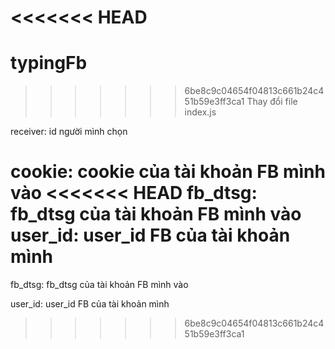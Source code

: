 <<<<<<< HEAD
=======
# typingFb

>>>>>>> 6be8c9c04654f04813c661b24c451b59e3ff3ca1
Thay đổi file index.js

receiver: id người mình chọn

cookie: cookie của tài khoản FB mình vào
<<<<<<< HEAD
fb_dtsg: fb_dtsg của tài khoản FB mình vào
user_id: user_id FB của tài khoản mình
=======

fb_dtsg: fb_dtsg của tài khoản FB mình vào

user_id: user_id FB của tài khoản mình
>>>>>>> 6be8c9c04654f04813c661b24c451b59e3ff3ca1

